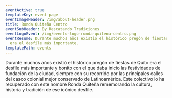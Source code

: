 ```yaml
---
eventActive: true
templateKey: event-page
eventImageHeader: /img/about-header.png
title: Ronda Quiteña Centro
eventSubHeader: By Rescatando Tradiciones
eventLogoEvent: /img/evento-logo-ronda-quitena-centro.png
eventResume: Durante muchos años existió el histórico pregón de fiestas de Quito
  era el desfile más importante.
templatePath: events
---
```


Durante muchos años existió el histórico pregón de fiestas de Quito era el desfile más importante y bonito con el que daba inicio las festividades de fundación de la ciudad, siempre con su recorrido por las principales calles del casco colonial mejor conservado de Latinoamérica. Este colectivo lo ha recuperado con este nombre Ronda Quiteña rememorando la cultura, historia y tradición de ese icónico desfile.
